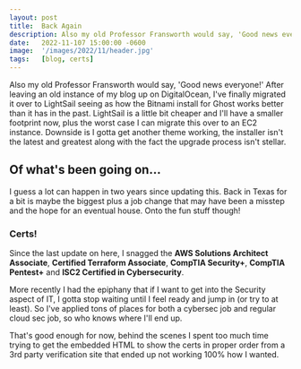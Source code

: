 ```yaml
---
layout: post
title:  Back Again
description: Also my old Professor Fransworth would say, 'Good news everyone!' After leaving an old instance of my blog up on DigitalOcean...
date:   2022-11-107 15:00:00 -0600 
image:  '/images/2022/11/header.jpg'
tags:   [blog, certs]
---
```


Also my old Professor Fransworth would say, 'Good news everyone!' After leaving an old instance of my blog up on DigitalOcean, I've finally migrated it over to LightSail seeing as how the Bitnami install for Ghost works better than it has in the past. LightSail is a little bit cheaper and I'll have a smaller footprint now, plus the worst case I can migrate this over to an EC2 instance. Downside is I gotta get another theme working, the installer isn't the latest and greatest along with the fact the upgrade process isn't stellar.

## Of what's been going on...

I guess a lot can happen in two years since updating this. Back in Texas for a bit is maybe the biggest plus a job change that may have been a misstep and the hope for an eventual house. Onto the fun stuff though!

### Certs!

Since the last update on here, I snagged the **AWS Solutions Architect Associate**, **Certified Terraform Associate**, **CompTIA Security+**, **CompTIA Pentest+** and **ISC2 Certified in Cybersecurity**.

More recently I had the epiphany that if I want to get into the Security aspect of IT, I gotta stop waiting until I feel ready and jump in (or try to at least). So I've applied tons of places for both a cybersec job and regular cloud sec job, so who knows where I'll end up.

That's good enough for now, behind the scenes I spent too much time trying to get the embedded HTML to show the certs in proper order from a 3rd party verification site that ended up not working 100% how I wanted.